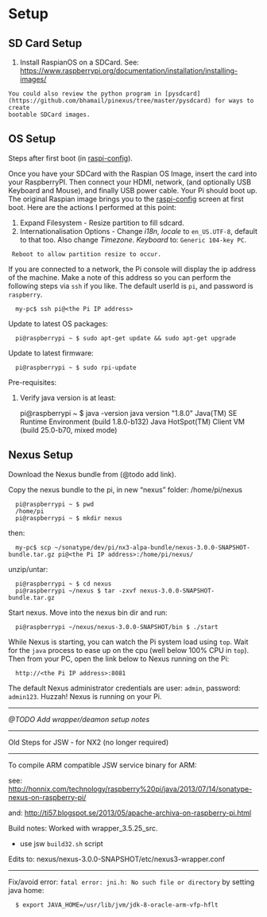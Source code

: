 Setup
=====

SD Card Setup
-------------

  1. Install RaspianOS on a SDCard. See: https://www.raspberrypi.org/documentation/installation/installing-images/

    You could also review the python program in [pysdcard](https://github.com/bhamail/pinexus/tree/master/pysdcard) for ways to create 
    bootable SDCard images.
    
   
OS Setup
--------

  Steps after first boot (in [raspi-config](https://www.raspberrypi.org/documentation/configuration/raspi-config.md)).
  
  Once you have your SDCard with the Raspian OS Image, insert the card into your RaspberryPI. Then connect your HDMI, network, 
  (and optionally USB Keyboard and Mouse), and finally USB power cable. Your Pi should boot up. The original Raspian image brings
  you to the [raspi-config](https://www.raspberrypi.org/documentation/configuration/raspi-config.md) screen at first 
  boot. Here are the actions I performed at this point:
  
   1. Expand Filesystem - Resize partition to fill sdcard.
   2. Internationalisation Options - Change *i18n, locale* to `en_US.UTF-8`, default to that too. 
     Also change *Timezone*. *Keyboard* to: `Generic 104-key PC`.
    
     Reboot to allow partition resize to occur.
 
  If you are connected to a network, the Pi console will display the ip address of the machine. Make a note of this 
  address so you can perform the following steps via `ssh` if you like. 
  The default userId is `pi`, and password is `raspberry`.
  
      my-pc$ ssh pi@<the Pi IP address>
   
  Update to latest OS packages:
  
      pi@raspberrypi ~ $ sudo apt-get update && sudo apt-get upgrade

  Update to latest firmware:
    
      pi@raspberrypi ~ $ sudo rpi-update


  Pre-requisites:
  
   1. Verify java version is at least:
   
        pi@raspberrypi ~ $ java -version
        java version "1.8.0"
        Java(TM) SE Runtime Environment (build 1.8.0-b132)
        Java HotSpot(TM) Client VM (build 25.0-b70, mixed mode)

Nexus Setup
-----------

  Download the Nexus bundle from (@todo add link).

  Copy the nexus bundle to the pi, in new “nexus” folder: /home/pi/nexus

      pi@raspberrypi ~ $ pwd
      /home/pi
      pi@raspberrypi ~ $ mkdir nexus
      
  then: 
  
      my-pc$ scp ~/sonatype/dev/pi/nx3-alpa-bundle/nexus-3.0.0-SNAPSHOT-bundle.tar.gz pi@<the Pi IP address>:/home/pi/nexus/
      
  unzip/untar:
  
      pi@raspberrypi ~ $ cd nexus
      pi@raspberrypi ~/nexus $ tar -zxvf nexus-3.0.0-SNAPSHOT-bundle.tar.gz

  Start nexus. Move into the nexus bin dir and run:
    
      pi@raspberrypi ~/nexus/nexus-3.0.0-SNAPSHOT/bin $ ./start
  
  While Nexus is starting, you can watch the Pi system load using `top`. Wait for the `java` process to ease up on 
  the cpu (well below 100% CPU in `top`).  Then from your PC, open the link below to Nexus running on the Pi:
  
      http://<the Pi IP address>:8081

   The default Nexus administrator credentials are user: `admin`, password: `admin123`. 
   Huzzah! Nexus is running on your Pi.
   
   ----------------
   
   *@TODO Add wrapper/deamon setup notes*
   
   ----------------
   
  
 Old Steps for JSW - for NX2 (no longer required)
 
 ---------------------------
   
   To compile ARM compatible JSW service binary for ARM:
    
   see:
    http://honnix.com/technology/raspberry%20pi/java/2013/07/14/sonatype-nexus-on-raspberry-pi/

   and:
    http://ti57.blogspot.se/2013/05/apache-archiva-on-raspberry-pi.html

   Build notes: Worked with wrapper_3.5.25_src.
   
   - use jsw `build32.sh` script
   
   Edits to: nexus/nexus-3.0.0-SNAPSHOT/etc/nexus3-wrapper.conf 
   
   ------------------------------------------------------------
   
   Fix/avoid error: `fatal error: jni.h: No such file or directory` by setting java home: 
   
      $ export JAVA_HOME=/usr/lib/jvm/jdk-8-oracle-arm-vfp-hflt
   
   

   
